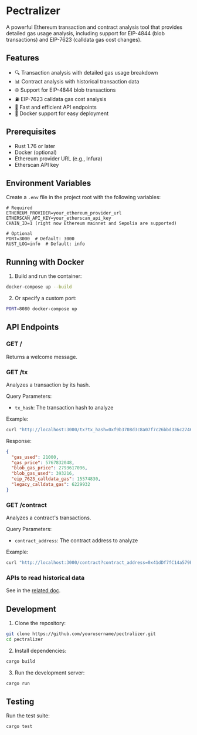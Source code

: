 # Pectralizer

A powerful Ethereum transaction and contract analysis tool that provides detailed gas usage analysis, including support for EIP-4844 (blob transactions) and EIP-7623 (calldata gas cost changes).

## Features

- 🔍 Transaction analysis with detailed gas usage breakdown
- 📊 Contract analysis with historical transaction data
- 🌐 Support for EIP-4844 blob transactions
- ⛽ EIP-7623 calldata gas cost analysis
- 🚀 Fast and efficient API endpoints
- 🐳 Docker support for easy deployment

## Prerequisites

- Rust 1.76 or later
- Docker (optional)
- Ethereum provider URL (e.g., Infura)
- Etherscan API key

## Environment Variables

Create a `.env` file in the project root with the following variables:

```env
# Required
ETHEREUM_PROVIDER=your_ethereum_provider_url
ETHERSCAN_API_KEY=your_etherscan_api_key
CHAIN_ID=1 (right now Ethereum mainnet and Sepolia are supported)

# Optional
PORT=3000  # Default: 3000
RUST_LOG=info  # Default: info
```

## Running with Docker

1. Build and run the container:

```bash
docker-compose up --build
```

2. Or specify a custom port:

```bash
PORT=8080 docker-compose up
```

## API Endpoints

### GET /

Returns a welcome message.

### GET /tx

Analyzes a transaction by its hash.

Query Parameters:

- `tx_hash`: The transaction hash to analyze

Example:

```bash
curl "http://localhost:3000/tx?tx_hash=0xf9b3708d3c8a07f7c26bbd336c2746977787b126fbc95e2df816a74d599957c4"
```

Response:

```json
{
  "gas_used": 21000,
  "gas_price": 5767832048,
  "blob_gas_price": 2793617096,
  "blob_gas_used": 393216,
  "eip_7623_calldata_gas": 15574830,
  "legacy_calldata_gas": 6229932
}
```

### GET /contract

Analyzes a contract's transactions.

Query Parameters:

- `contract_address`: The contract address to analyze

Example:

```bash
curl "http://localhost:3000/contract?contract_address=0x41dDf7fC14a579E0F3f2D698e14c76d9d486B9F7"
```

### APIs to read historical data

See in the [related doc](/API_ENDPOINTS.md).

## Development

1. Clone the repository:

```bash
git clone https://github.com/yourusername/pectralizer.git
cd pectralizer
```

2. Install dependencies:

```bash
cargo build
```

3. Run the development server:

```bash
cargo run
```

## Testing

Run the test suite:

```bash
cargo test
```

